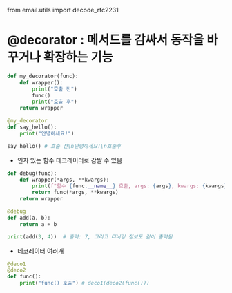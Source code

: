 from email.utils import decode_rfc2231

# @decorator : 메서드를 감싸서 동작을 바꾸거나 확장하는 기능

```python
def my_decorator(func):
    def wrapper():
        print("호출 전")
        func()
        print("호출 후")
    return wrapper

@my_decorator
def say_hello():
    print("안녕하세요!")

say_hello() # 호출 전\n안녕하세요!\n호출후 
```

- 인자 있는 함수 데코레이터로 감쌀 수 있음 
```python
def debug(func):
    def wrapper(*args, **kwargs):
        print(f"함수 {func.__name__} 호출, args: {args}, kwargs: {kwargs}")
        return func(*args, **kwargs)
    return wrapper

@debug
def add(a, b):
    return a + b

print(add(3, 4))  # 출력: 7, 그리고 디버깅 정보도 같이 출력됨
```

- 데코레이터 여러개
```python
@deco1
@deco2
def func():
    print("func() 호출") # deco1(deco2(func()))
```